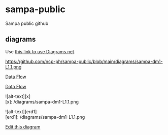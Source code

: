# sampa-public
Sampa public github

## diagrams
Use [this link to use Diagrams.net](https://app.diagrams.net/?splash=0&p=anon).

https://github.com/ncp-ph/sampa-public/blob/main/diagrams/sampa-dm1-L1.1.png

[Data Flow](/diagrams/sampa-dm1-L1.1.png)

[Data Flow](https://github.com/ncp-ph/sampa-public/blob/main/diagrams/sampa-dm1-L1.1.png)

![alt-text][x]  
[x]: /diagrams/sampa-dm1-L1.1.png


![alt-text][erd1]  
[erd1]: /diagrams/sampa-dm1-L1.1.png  


[Edit this diagram](https://app.diagrams.net/?page-id=tlRFk4eBBcq991lIRRRb&splash=0&p=anon#Hncp-ph%2Fsampa-public%2Fmain%2Fdiagrams%2Fsampa-dm1.drawio)

